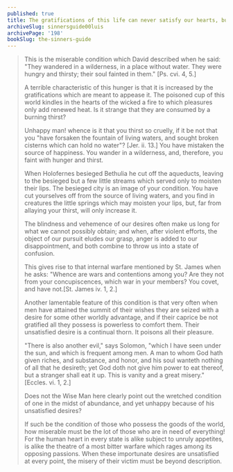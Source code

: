 ```yaml
---
published: true
title: The gratifications of this life can never satisfy our hearts, but only increase our hunger
archiveSlug: sinnersguide00luis
archivePage: '198'
bookSlug: the-sinners-guide
---
```


> This is the miserable condition which David described when he said: "They wandered in a wilderness, in a place without water. They were hungry and thirsty; their soul fainted in them." [Ps. cvi. 4, 5.]
>
> A terrible characteristic of this hunger is that it is increased by the gratifications which are meant to appease it. The poisoned cup of this world kindles in the hearts of the wicked a fire to which pleasures only add renewed heat. Is it strange that they are consumed by a burning thirst?
>
> Unhappy man! whence is it that you thirst so cruelly, if it be not that you "have forsaken the fountain of living waters, and sought broken cisterns which can hold no water"? [Jer. ii. 13.] You have mistaken the source of happiness. You wander in a wilderness, and, therefore, you faint with hunger and thirst.
>
> When Holofernes besieged Bethulia he cut off the aqueducts, leaving to the besieged but a few little streams which served only to moisten their lips. The besieged city is an image of your condition. You have cut yourselves off from the source of living waters, and you find in creatures the little springs which may moisten your lips, but, far from allaying your thirst, will only increase it.
>
> The blindness and vehemence of our desires often make us long for what we cannot possibly obtain; and when, after violent efforts, the object of our pursuit eludes our grasp, anger is added to our disappointment, and both combine to throw us into a state of confusion.
>
> This gives rise to that internal warfare mentioned by St. James when he asks: "Whence are wars and contentions among you? Are they not from your concupiscences, which war in your members? You covet, and have not.[St. James iv. 1, 2.]
>
> Another lamentable feature of this condition is that very often when men have attained the summit of their wishes they are seized with a desire for some other worldly advantage, and if their caprice be not gratified all they possess is powerless to comfort them. Their unsatisfied desire is a continual thorn. It poisons all their pleasure.
>
> "There is also another evil," says Solomon, "which I have seen under the sun, and which is frequent among men. A man to whom God hath given riches, and substance, and honor, and his soul wanteth nothing of all that he desireth; yet God doth not give him power to eat thereof, but a stranger shall eat it up. This is vanity and a great misery." [Eccles. vi. 1, 2.]
>
> Does not the Wise Man here clearly point out the wretched condition of one in the midst of abundance, and yet unhappy because of his unsatisfied desires?
>
> If such be the condition of those who possess the goods of the world, how miserable must be the lot of those who are in need of everything! For the human heart in every state is alike subject to unruly appetites, is alike the theatre of a most bitter warfare which rages among its opposing passions. When these importunate desires are unsatisfied at every point, the misery of their victim must be beyond description.
